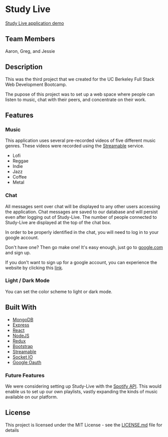 # Study Live

[Study Live application demo](https://study-live.herokuapp.com)

## Team Members

Aaron, Greg, and Jessie

## Description

This was the third project that we created for the UC Berkeley Full Stack Web Development Bootcamp.

The pupose of this project was to set up a web space where people can listen to music, chat with their peers, and concentrate on their work.

## Features

### Music

This application uses several pre-recorded videos of five different music genres. These videos were recorded using the [Streamable](https://streamable.com/) service.

 - Lofi
 - Reggae
 - Indie
 - Jazz
 - Coffee
 - Metal

### Chat

All messages sent over chat will be displayed to any other users accessing the application. Chat messages are saved to our database and will persist even after logging out of Study-Live. The number of people connected to Study-Live are displayed at the top of the chat box.

In order to be properly identified in the chat, you will need to log in to your google account.

Don't have one? Then go make one! It's easy enough, just go to [google.com](https://www.google.com) and sign up.

If you don't want to sign up for a google account, you can experience the website by clicking this [link](https://study-live.herokuapp.com/main).

### Light / Dark Mode

You can set the color scheme to light or dark mode.

## Built With

 - [MongoDB](https://www.mongodb.com/)
 - [Express](http://expressjs.com/)
 - [React](https://reactjs.org/)
 - [NodeJS](https://nodejs.org/en/)
 - [Redux](https://redux.js.org/)
 - [Bootstrap](https://getbootstrap.com/)
 - [Streamable](https://streamable.com/)
 - [Socket IO](https://socket.io/)
 - [Google Oauth](https://developers.google.com/identity/protocols/OAuth2)

 ### Future Features

We were considering setting up Study-Live with the [Spotify API](https://developer.spotify.com/documentation/web-api/). This would enable us to set up our own playlists, vastly expanding the kinds of music available on our platform.

## License
This project is licensed under the MIT License - see the [LICENSE.md](https://github.com/RexStrider/study-live/blob/master/LICENSE) file for details
